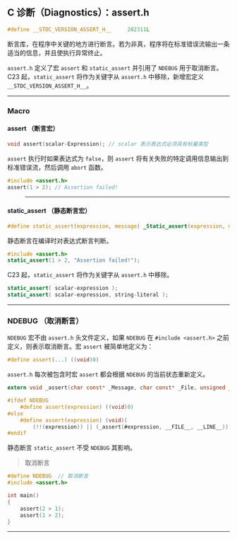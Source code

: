 ## C 诊断（Diagnostics）：assert.h

```c
#define __STDC_VERSION_ASSERT_H__     202311L
```

断言库，在程序中关键的地方进行断言。若为非真，程序将在标准错误流输出一条适当的信息，并且使执行异常终止。

`assert.h` 定义了宏 `assert` 和 `static_assert` 并引用了 `NDEBUG` 用于取消断言。C23 起，`static_assert` 将作为关键字从 `assert.h` 中移除，新增宏定义 `__STDC_VERSION_ASSERT_H__`。

---
### Macro
#### assert （断言宏）

```c
void assert(scalar-Expression); // scalar 表示表达式必须具有标量类型
```

`assert` 执行时如果表达式为 `false`，则 `assert` 将有关失败的特定调用信息输出到标准错误流，然后调用 `abort` 函数。

```c
#include <assert.h>
assert(1 > 2); // Assertion failed!
``` 

>---

#### static_assert （静态断言宏）

```c
#define static_assert(expression, message) _Static_assert(expression, message)
```

静态断言在编译时对表达式断言判断。

```c
#include <assert.h>
static_assert(1 > 2, "Assertion failed!");
```

C23 起，`static_assert` 将作为关键字从 `assert.h` 中移除。

```c
static_assert( scalar-expression );
static_assert( scalar-expression, string-literal );
```

---

### NDEBUG （取消断言）

`NDEBUG` 宏不由 `assert.h` 头文件定义，如果 `NDEBUG` 在 `#include <assert.h>` 之前定义，则表示取消断言。宏 `assert` 被简单地定义为：

```c
#define assert(...) ((void)0)
```

`assert.h` 每次被包含时宏 `assert` 都会根据 `NDEBUG` 的当前状态重新定义。

```c
extern void _assert(char const* _Message, char const* _File, unsigned _Line)

#ifdef NDEBUG
    #define assert(expression) ((void)0)
#else
    #define assert(expression) (void)(
        (!!(expression)) || (_assert(#expression, __FILE__, __LINE__)), 0)
#endif   
```

静态断言 `static_assert` 不受 `NDEBUG` 其影响。

> 取消断言

```c
#define NDEBUG  // 取消断言
#include <assert.h>

int main()
{
    assert(2 > 1);
    assert(1 > 2);
}
```

---